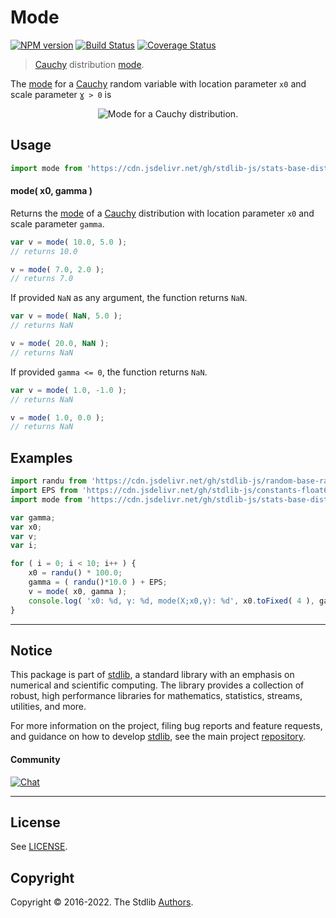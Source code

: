<!--

@license Apache-2.0

Copyright (c) 2018 The Stdlib Authors.

Licensed under the Apache License, Version 2.0 (the "License");
you may not use this file except in compliance with the License.
You may obtain a copy of the License at

   http://www.apache.org/licenses/LICENSE-2.0

Unless required by applicable law or agreed to in writing, software
distributed under the License is distributed on an "AS IS" BASIS,
WITHOUT WARRANTIES OR CONDITIONS OF ANY KIND, either express or implied.
See the License for the specific language governing permissions and
limitations under the License.

-->

# Mode

[![NPM version][npm-image]][npm-url] [![Build Status][test-image]][test-url] [![Coverage Status][coverage-image]][coverage-url] <!-- [![dependencies][dependencies-image]][dependencies-url] -->

> [Cauchy][cauchy-distribution] distribution [mode][mode].

<!-- Section to include introductory text. Make sure to keep an empty line after the intro `section` element and another before the `/section` close. -->

<section class="intro">

The [mode][mode] for a [Cauchy][cauchy-distribution] random variable with location parameter `x0` and scale parameter `Ɣ > 0` is

<!-- <equation class="equation" label="eq:cauchy_mode" align="center" raw="\operatorname{mode}\left( X \right) = x_0" alt="Mode for a Cauchy distribution."> -->

<div class="equation" align="center" data-raw-text="\operatorname{mode}\left( X \right) = x_0" data-equation="eq:cauchy_mode">
    <img src="https://cdn.jsdelivr.net/gh/stdlib-js/stdlib@51534079fef45e990850102147e8945fb023d1d0/lib/node_modules/@stdlib/stats/base/dists/cauchy/mode/docs/img/equation_cauchy_mode.svg" alt="Mode for a Cauchy distribution.">
    <br>
</div>

<!-- </equation> -->

</section>

<!-- /.intro -->

<!-- Package usage documentation. -->



<section class="usage">

## Usage

```javascript
import mode from 'https://cdn.jsdelivr.net/gh/stdlib-js/stats-base-dists-cauchy-mode@deno/mod.js';
```

#### mode( x0, gamma )

Returns the [mode][mode] of a [Cauchy][cauchy-distribution] distribution with location parameter `x0` and scale parameter `gamma`.

```javascript
var v = mode( 10.0, 5.0 );
// returns 10.0

v = mode( 7.0, 2.0 );
// returns 7.0
```

If provided `NaN` as any argument, the function returns `NaN`.

```javascript
var v = mode( NaN, 5.0 );
// returns NaN

v = mode( 20.0, NaN );
// returns NaN
```

If provided `gamma <= 0`, the function returns `NaN`.

```javascript
var v = mode( 1.0, -1.0 );
// returns NaN

v = mode( 1.0, 0.0 );
// returns NaN
```

</section>

<!-- /.usage -->

<!-- Package usage notes. Make sure to keep an empty line after the `section` element and another before the `/section` close. -->

<section class="notes">

</section>

<!-- /.notes -->

<!-- Package usage examples. -->

<section class="examples">

## Examples

<!-- eslint no-undef: "error" -->

```javascript
import randu from 'https://cdn.jsdelivr.net/gh/stdlib-js/random-base-randu@deno/mod.js';
import EPS from 'https://cdn.jsdelivr.net/gh/stdlib-js/constants-float64-eps@deno/mod.js';
import mode from 'https://cdn.jsdelivr.net/gh/stdlib-js/stats-base-dists-cauchy-mode@deno/mod.js';

var gamma;
var x0;
var v;
var i;

for ( i = 0; i < 10; i++ ) {
    x0 = randu() * 100.0;
    gamma = ( randu()*10.0 ) + EPS;
    v = mode( x0, gamma );
    console.log( 'x0: %d, γ: %d, mode(X;x0,γ): %d', x0.toFixed( 4 ), gamma.toFixed( 4 ), v.toFixed( 4 ) );
}
```

</section>

<!-- /.examples -->

<!-- Section to include cited references. If references are included, add a horizontal rule *before* the section. Make sure to keep an empty line after the `section` element and another before the `/section` close. -->

<section class="references">

</section>

<!-- /.references -->

<!-- Section for related `stdlib` packages. Do not manually edit this section, as it is automatically populated. -->

<section class="related">

</section>

<!-- /.related -->

<!-- Section for all links. Make sure to keep an empty line after the `section` element and another before the `/section` close. -->


<section class="main-repo" >

* * *

## Notice

This package is part of [stdlib][stdlib], a standard library with an emphasis on numerical and scientific computing. The library provides a collection of robust, high performance libraries for mathematics, statistics, streams, utilities, and more.

For more information on the project, filing bug reports and feature requests, and guidance on how to develop [stdlib][stdlib], see the main project [repository][stdlib].

#### Community

[![Chat][chat-image]][chat-url]

---

## License

See [LICENSE][stdlib-license].


## Copyright

Copyright &copy; 2016-2022. The Stdlib [Authors][stdlib-authors].

</section>

<!-- /.stdlib -->

<!-- Section for all links. Make sure to keep an empty line after the `section` element and another before the `/section` close. -->

<section class="links">

[npm-image]: http://img.shields.io/npm/v/@stdlib/stats-base-dists-cauchy-mode.svg
[npm-url]: https://npmjs.org/package/@stdlib/stats-base-dists-cauchy-mode

[test-image]: https://github.com/stdlib-js/stats-base-dists-cauchy-mode/actions/workflows/test.yml/badge.svg?branch=main
[test-url]: https://github.com/stdlib-js/stats-base-dists-cauchy-mode/actions/workflows/test.yml?query=branch:main

[coverage-image]: https://img.shields.io/codecov/c/github/stdlib-js/stats-base-dists-cauchy-mode/main.svg
[coverage-url]: https://codecov.io/github/stdlib-js/stats-base-dists-cauchy-mode?branch=main

<!--

[dependencies-image]: https://img.shields.io/david/stdlib-js/stats-base-dists-cauchy-mode.svg
[dependencies-url]: https://david-dm.org/stdlib-js/stats-base-dists-cauchy-mode/main

-->

[chat-image]: https://img.shields.io/gitter/room/stdlib-js/stdlib.svg
[chat-url]: https://gitter.im/stdlib-js/stdlib/

[stdlib]: https://github.com/stdlib-js/stdlib

[stdlib-authors]: https://github.com/stdlib-js/stdlib/graphs/contributors

[umd]: https://github.com/umdjs/umd
[es-module]: https://developer.mozilla.org/en-US/docs/Web/JavaScript/Guide/Modules

[deno-url]: https://github.com/stdlib-js/stats-base-dists-cauchy-mode/tree/deno
[umd-url]: https://github.com/stdlib-js/stats-base-dists-cauchy-mode/tree/umd
[esm-url]: https://github.com/stdlib-js/stats-base-dists-cauchy-mode/tree/esm

[stdlib-license]: https://raw.githubusercontent.com/stdlib-js/stats-base-dists-cauchy-mode/main/LICENSE

[cauchy-distribution]: https://en.wikipedia.org/wiki/Cauchy_distribution

[mode]: https://en.wikipedia.org/wiki/Mode_%28statistics%29

</section>

<!-- /.links -->
